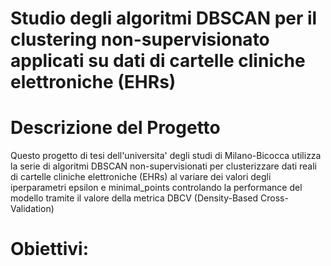 # Studio degli algoritmi DBSCAN per il clustering non-supervisionato applicati su dati di cartelle cliniche elettroniche (EHRs)

# Descrizione del Progetto 
Questo progetto di tesi dell'universita' degli studi di Milano-Bicocca utilizza la serie di algoritmi DBSCAN non-supervisionati per clusterizzare dati reali di cartelle cliniche elettroniche (EHRs) 
al variare dei valori degli iperparametri epsilon e minimal_points controlando la performance del modello tramite il valore della metrica DBCV (Density-Based Cross-Validation)

# Obiettivi:
 
